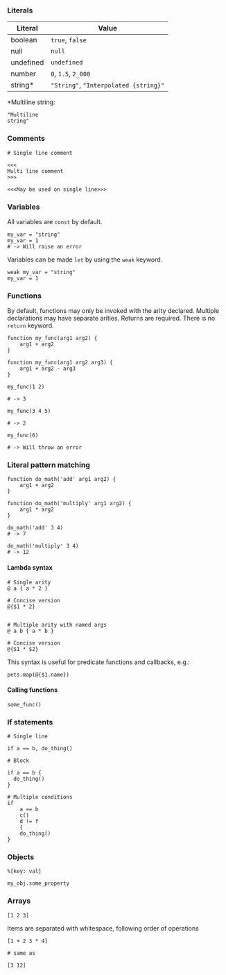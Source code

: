 ### Literals

| Literal   | Value                                 |
| --------- | ------------------------------------- |
| boolean   | `true`, `false`                       |
| null      | `null`                                |
| undefined | `undefined`                           |
| number    | `0`, `1.5`, `2_000`                   |
| string\*  | `"String"`, `"Interpolated {string}"` |

\*Multiline string:

```
"Multiline
string"
```

### Comments

```
# Single line comment
```

```
<<<
Multi line comment
>>>

<<<May be used on single line>>>
```

### Variables

All variables are `const` by default.

```
my_var = "string"
my_var = 1
# -> Will raise an error
```

Variables can be made `let` by using the `weak` keyword.

```
weak my_var = "string"
my_var = 1
```

### Functions

By default, functions may only be invoked with the arity declared. Multiple declarations may have separate arities. Returns are required. There is no `return` keyword.

```
function my_func(arg1 arg2) {
	arg1 + arg2
}

function my_func(arg1 arg2 arg3) {
	arg1 + arg2 - arg3
}

my_func(1 2)

# -> 3

my_func(3 4 5)

# -> 2

my_func(6)

# -> Will throw an error
```

### Literal pattern matching

```
function do_math('add' arg1 arg2) {
	arg1 + arg2
}

function do_math('multiply' arg1 arg2) {
	arg1 * arg2
}

do_math('add' 3 4)
# -> 7

do_math('multiply' 3 4)
# -> 12
```

#### Lambda syntax

```
# Single arity
@ a { a * 2 }

# Concise version
@{$1 * 2}


# Multiple arity with named args
@ a b { a * b }

# Concise version
@{$1 * $2}
```

This syntax is useful for predicate functions and callbacks, e.g.:

```
pets.map(@{$1.name})
```

#### Calling functions

```
some_func()
```

### If statements

```
# Single line

if a == b, do_thing()

# Block

if a == b {
  do_thing()
}

# Multiple conditions
if
	a == b
	c()
	d != f
	{
	do_thing()
}
```

### Objects

```
%[key: val]

my_obj.some_property
```

### Arrays

```
[1 2 3]
```

Items are separated with whitespace, following order of operations

```
[1 + 2 3 * 4]

# same as

[3 12]
```
